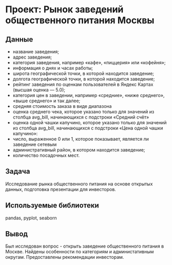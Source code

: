 
# Проект: Рынок заведений общественного питания Москвы

## Данные
* название заведения;
* адрес заведения;
* категория заведения, например «кафе», «пиццерия» или «кофейня»;
* информация о днях и часах работы;
* широта географической точки, в которой находится заведение;
* долгота географической точки, в которой находится заведение;
* рейтинг заведения по оценкам пользователей в Яндекс Картах (высшая оценка — 5.0);
* категория цен в заведении, например «средние», «ниже среднего», «выше среднего» и так далее;
* средняя стоимость заказа в виде диапазона
* оценка среднего чека, которое указано только для значений из столбца avg_bill, начинающихся с подстроки «Средний счёт»
* оценка одной чашки капучино, которое указано только для значений из столбца avg_bill, начинающихся с подстроки «Цена одной чашки капучино»:
* число, выраженное 0 или 1, которое показывает, является ли заведение сетевым
* административный район, в котором находится заведение;
* количество посадочных мест.
## Задача
Исследование рынка общественного питания на основе открытых данных, подготовка презентации для инвесторов.
## Используемые библиотеки
pandas, pyplot, seaborn
## Вывод
Был исследован вопрос - открыть заведение общественного питания в Москве. Найдены особенности по категориям и администативным округам. Предоставлены рекомендации инвесторам. 
